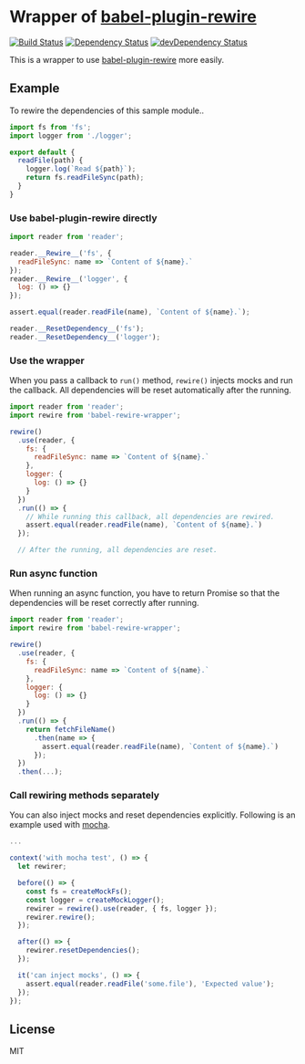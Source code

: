 # Wrapper of [babel-plugin-rewire][babel-plugin-rewire]

[![Build Status](https://travis-ci.org/ryym/babel-rewire-wrapper.svg?branch=master)](https://travis-ci.org/ryym/babel-rewire-wrapper.vim)
[![Dependency Status](https://david-dm.org/ryym/babel-rewire-wrapper.svg)](https://david-dm.org/ryym/babel-rewire-wrapper)
[![devDependency Status](https://david-dm.org/ryym/babel-rewire-wrapper/dev-status.svg)](https://david-dm.org/ryym/babel-rewire-wrapper#info=devDependencies)

This is a wrapper to use [babel-plugin-rewire][babel-plugin-rewire] more easily.

[babel-plugin-rewire]: https://github.com/speedskater/babel-plugin-rewire

## Example

To rewire the dependencies of this sample module..

```javascript
import fs from 'fs';
import logger from './logger';

export default {
  readFile(path) {
    logger.log(`Read ${path}`);
    return fs.readFileSync(path);
  }
}
```

### Use babel-plugin-rewire directly

```javascript
import reader from 'reader';

reader.__Rewire__('fs', {
  readFileSync: name => `Content of ${name}.`
});
reader.__Rewire__('logger', {
  log: () => {}
});

assert.equal(reader.readFile(name), `Content of ${name}.`);

reader.__ResetDependency__('fs');
reader.__ResetDependency__('logger');
```

### Use the wrapper

When you pass a callback to `run()` method, `rewire()` injects mocks
and run the callback. All dependencies will be reset automatically
after the running.

```javascript
import reader from 'reader';
import rewire from 'babel-rewire-wrapper';

rewire()
  .use(reader, {
    fs: {
      readFileSync: name => `Content of ${name}.`
    },
    logger: {
      log: () => {}
    }
  })
  .run(() => {
    // While running this callback, all dependencies are rewired.
    assert.equal(reader.readFile(name), `Content of ${name}.`)
  });

  // After the running, all dependencies are reset.
```

### Run async function

When running an async function, you have to return Promise
so that the dependencies will be reset correctly after running.

```javascript
import reader from 'reader';
import rewire from 'babel-rewire-wrapper';

rewire()
  .use(reader, {
    fs: {
      readFileSync: name => `Content of ${name}.`
    },
    logger: {
      log: () => {}
    }
  })
  .run(() => {
    return fetchFileName()
      .then(name => {
        assert.equal(reader.readFile(name), `Content of ${name}.`)
      });
  })
  .then(...);
```

### Call rewiring methods separately

You can also inject mocks and reset dependencies explicitly.
Following is an example used with [mocha](https://mochajs.org/).

```javascript
...

context('with mocha test', () => {
  let rewirer;

  before(() => {
    const fs = createMockFs();
    const logger = createMockLogger();
    rewirer = rewire().use(reader, { fs, logger });
    rewirer.rewire();
  });

  after(() => {
    rewirer.resetDependencies();
  });

  it('can inject mocks', () => {
    assert.equal(reader.readFile('some.file'), 'Expected value');
  });
});
```

## License

MIT
